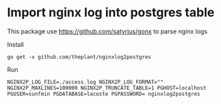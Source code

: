 # Import nginx log into postgres table

This package use https://github.com/satyrius/gonx to parse nginx logs

Install

```
go get -v github.com/theplant/nginxlog2postgres
```

Run

```
NGINX2P_LOG_FILE=./access.log NGINX2P_LOG_FORMAT="" NGINX2P_MAXLINES=100000 NGINX2P_TRUNCATE_TABLE=1 PGHOST=localhost PGUSER=sunfmin PGDATABASE=lacoste PGPASSWORD= nginxlog2postgres
```
